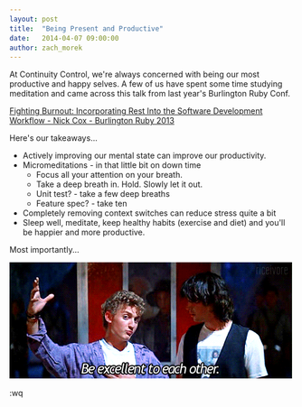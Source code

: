 ```yaml
---
layout: post
title:  "Being Present and Productive"
date:   2014-04-07 09:00:00
author: zach_morek
---
```


At Continuity Control, we're always concerned with being our most productive and happy selves. A few of us have spent some time studying meditation and came across this talk from last year's Burlington Ruby Conf.

[Fighting Burnout: Incorporating Rest Into the Software Development Workflow - Nick Cox - Burlington Ruby 2013](http://www.confreaks.com/videos/2621-btvruby2013-fighting-burnout-incorporating-rest-into-the-software-development-workflow)

Here's our takeaways...

* Actively improving our mental state can improve our productivity.
* Micromeditations - in that little bit on down time
  * Focus all your attention on your breath.
  * Take a deep breath in. Hold. Slowly let it out.
  * Unit test? - take a few deep breaths
  * Feature spec? - take ten
* Completely removing context switches can reduce stress quite a bit
* Sleep well, meditate, keep healthy habits (exercise and diet) and you'll be happier and more productive.

Most importantly...

![Be excellent to eachother](/images/be_excellent.gif)

:wq
